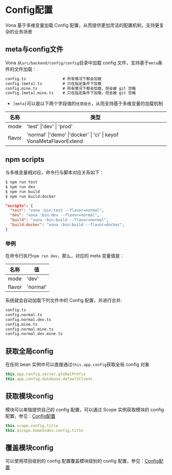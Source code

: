 # Config配置

Vona 基于多维变量加载 Config 配置，从而提供更加灵活的配置机制，支持更复杂的业务场景

## meta与config文件

Vona 从`src/backend/config/config`目录中加载 config 文件，支持基于`meta`条件的文件加载：

```txt
config.ts                # 所有情况下都会加载
config.[meta].ts         # 只在指定条件下加载
config.mine.ts           # 所有情况下都会加载，但会被 git 忽略
config.[meta].mine.ts    # 只在指定条件下加载，但会被 git 忽略
```

- `[meta]`可以是以下两个字段值的`任意组合`，从而支持基于多维变量的加载机制

| 名称    | 类型        |
| ------- | --------------- |
| mode    | 'test' \|'dev' \| 'prod'    |
| flavor  | 'normal' \|'demo' \|'docker' \| 'ci' \| keyof VonaMetaFlavorExtend  |

## npm scripts

与多维变量相对应，命令行与脚本对应关系如下：

```bash
$ npm run test
$ npm run dev
$ npm run build
$ npm run build:docker
```

``` json
"scripts": {
  "test": "vona :bin:test --flavor=normal",
  "dev": "vona :bin:dev --flavor=normal",
  "build": "vona :bin:build --flavor=normal",
  "build:docker": "vona :bin:build --flavor=docker", 
}
```

### 举例

在命令行执行`npm run dev`，那么，对应的 meta 变量值是：

| 名称    | 值            |
| ------- | ------------- |
| mode    | 'dev' |
| flavor  | 'normal'       |

系统就会自动加载下列文件中的 Config 配置，并进行合并:

```txt
config.ts
config.normal.ts
config.normal.dev.ts
config.mine.ts
config.normal.mine.ts
config.normal.dev.mine.ts
```

## 获取全局config

在任何 bean 实例中可以直接通过`this.app.config`获取全局 config 对象

```typescript
this.app.config.server.globalPrefix
this.app.config.database.defaultClient
```

## 获取模块config

模块可以单独提供自己的 config 配置，可以通过 Scope 实例获取模块的 config 配置，参见：[Config配置](../../essentials/scope/config.md)

``` typescript
this.scope.config.title
this.$scope.homeIndex.config.title
```

## 覆盖模块config

可以使用项目级别的 config 配置覆盖模块级别的 config 配置，参见：[Config配置](../../essentials/scope/config.md)
